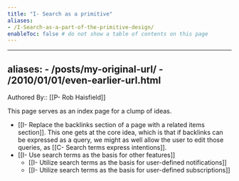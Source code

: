 ```yaml
---
title: "I- Search as a primitive"
aliases: 
- /I-Search-as-a-part-of-the-primitive-design/
enableToc: false # do not show a table of contents on this page
---
```


---
aliases:
    - /posts/my-original-url/
    - /2010/01/01/even-earlier-url.html
---
Authored By:: [[P- Rob Haisfield]]

This page serves as an index page for a clump of ideas.

-   [[I- Replace the backlinks section of a page with a related items section]]. This one gets at the core idea, which is that if backlinks can be expressed as a query, we might as well allow the user to edit those queries, as [[C- Search terms express intentions]]. 
-   [[I- Use search terms as the basis for other features]]
    -   [[I- Utilize search terms as the basis for user-defined notifications]]
    -   [[I- Utilize search terms as the basis for user-defined subscriptions]]